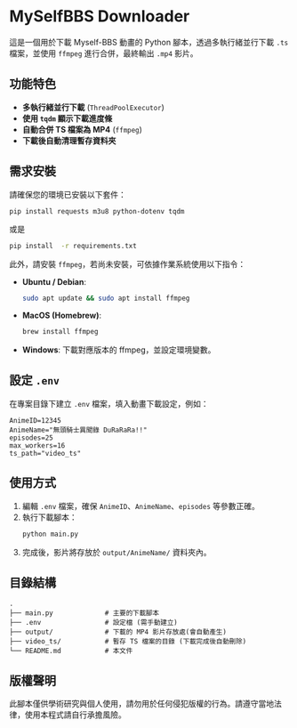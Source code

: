 # MySelfBBS Downloader

這是一個用於下載 Myself-BBS 動畫的 Python 腳本，透過多執行緒並行下載 `.ts` 檔案，並使用 `ffmpeg` 進行合併，最終輸出 `.mp4` 影片。

## 功能特色
- **多執行緒並行下載** (`ThreadPoolExecutor`)
- **使用 `tqdm` 顯示下載進度條**
- **自動合併 TS 檔案為 MP4** (`ffmpeg`)
- **下載後自動清理暫存資料夾**

## 需求安裝
請確保您的環境已安裝以下套件：

```bash
pip install requests m3u8 python-dotenv tqdm
```

或是

```bash
pip install  -r requirements.txt
```

此外，請安裝 `ffmpeg`，若尚未安裝，可依據作業系統使用以下指令：
- **Ubuntu / Debian**:
  ```bash
  sudo apt update && sudo apt install ffmpeg
  ```
- **MacOS (Homebrew)**:
  ```bash
  brew install ffmpeg
  ```
- **Windows**:
  下載對應版本的 ffmpeg，並設定環境變數。

## 設定 `.env`
在專案目錄下建立 `.env` 檔案，填入動畫下載設定，例如：

```
AnimeID=12345
AnimeName="無頭騎士異聞錄 DuRaRaRa!!"
episodes=25
max_workers=16
ts_path="video_ts"
```

## 使用方式
1. 編輯 `.env` 檔案，確保 `AnimeID`、`AnimeName`、`episodes` 等參數正確。
2. 執行下載腳本：
   ```bash
   python main.py
   ```
3. 完成後，影片將存放於 `output/AnimeName/` 資料夾內。

## 目錄結構
```
.
├── main.py             # 主要的下載腳本
├── .env                # 設定檔 (需手動建立)
├── output/             # 下載的 MP4 影片存放處(會自動產生)
├── video_ts/           # 暫存 TS 檔案的目錄 (下載完成後自動刪除)
└── README.md           # 本文件
```

## 版權聲明
此腳本僅供學術研究與個人使用，請勿用於任何侵犯版權的行為。請遵守當地法律，使用本程式請自行承擔風險。

